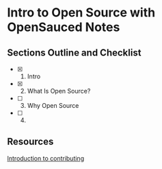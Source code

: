 # Intro to Open Source with OpenSauced Notes

## Sections Outline and Checklist

- [x] 1. Intro
- [x] 2. What Is Open Source?
- [ ] 3. Why Open Source
- [ ] 4. 

## Resources

[Introduction to contributing](https://docs.opensauced.pizza/contributing/introduction-to-contributing/)
